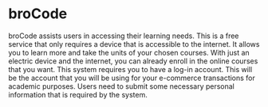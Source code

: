 # broCode
broCode assists users in accessing their learning needs. This is a free service that only requires a device that is accessible to the internet. It allows you to learn more and take the units of your chosen courses. With just an electric device and the internet, you can already enroll in the online courses that you want. This system requires you to have a log-in account. This will be the account that you will be using for your e-commerce transactions for academic purposes. Users need to submit some necessary personal information that is required by the system.  

